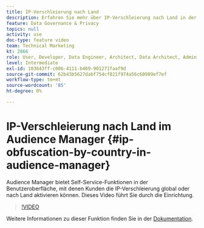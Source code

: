 ```yaml
---
title: IP-Verschleierung nach Land
description: Erfahren Sie mehr über IP-Verschleierung nach Land in der Audience Manager. Diese Anwendung bietet Self-Service-Funktionen in der Benutzeroberfläche, mit denen Kunden die IP-Verschleierung global oder nach Land aktivieren können. Dieses Video führt Sie durch die Einrichtung.
feature: Data Governance & Privacy
topics: null
activity: use
doc-type: feature video
team: Technical Marketing
kt: 2866
role: User, Developer, Data Engineer, Architect, Data Architect, Admin, Leader
level: Intermediate
exl-id: 103643ff-c006-4111-b469-901271faaf9d
source-git-commit: 62b43b5627dabf754cf821f974a56c60989ef7ef
workflow-type: tm+mt
source-wordcount: '85'
ht-degree: 0%

---
```


# IP-Verschleierung nach Land im Audience Manager {#ip-obfuscation-by-country-in-audience-manager}

Audience Manager bietet Self-Service-Funktionen in der Benutzeroberfläche, mit denen Kunden die IP-Verschleierung global oder nach Land aktivieren können. Dieses Video führt Sie durch die Einrichtung.

>[!VIDEO](https://video.tv.adobe.com/v/34968/?quality=9&captions=ger)

Weitere Informationen zu dieser Funktion finden Sie in der [Dokumentation](https://experiencecloud.adobe.com/resources/help/de_DE/aam/ip-obfuscation.html).

